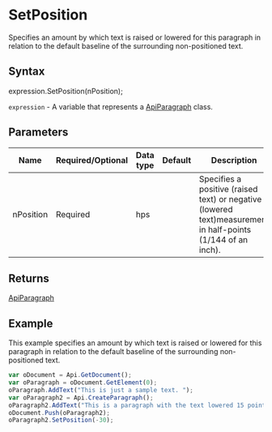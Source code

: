 # SetPosition

Specifies an amount by which text is raised or lowered for this paragraph in relation to the defaultbaseline of the surrounding non-positioned text.

## Syntax

expression.SetPosition(nPosition);

`expression` - A variable that represents a [ApiParagraph](../ApiParagraph.md) class.

## Parameters

| **Name** | **Required/Optional** | **Data type** | **Default** | **Description** |
| ------------- | ------------- | ------------- | ------------- | ------------- |
| nPosition | Required | hps |  | Specifies a positive (raised text) or negative (lowered text)measurement in half-points (1/144 of an inch). |

## Returns

[ApiParagraph](../../ApiParagraph/ApiParagraph.md)

## Example

This example specifies an amount by which text is raised or lowered for this paragraph in relation to the default baseline of the surrounding non-positioned text.

```javascript
var oDocument = Api.GetDocument();
var oParagraph = oDocument.GetElement(0);
oParagraph.AddText("This is just a sample text. ");
var oParagraph2 = Api.CreateParagraph();
oParagraph2.AddText("This is a paragraph with the text lowered 15 points (30 half-points).");
oDocument.Push(oParagraph2);
oParagraph2.SetPosition(-30);
```
